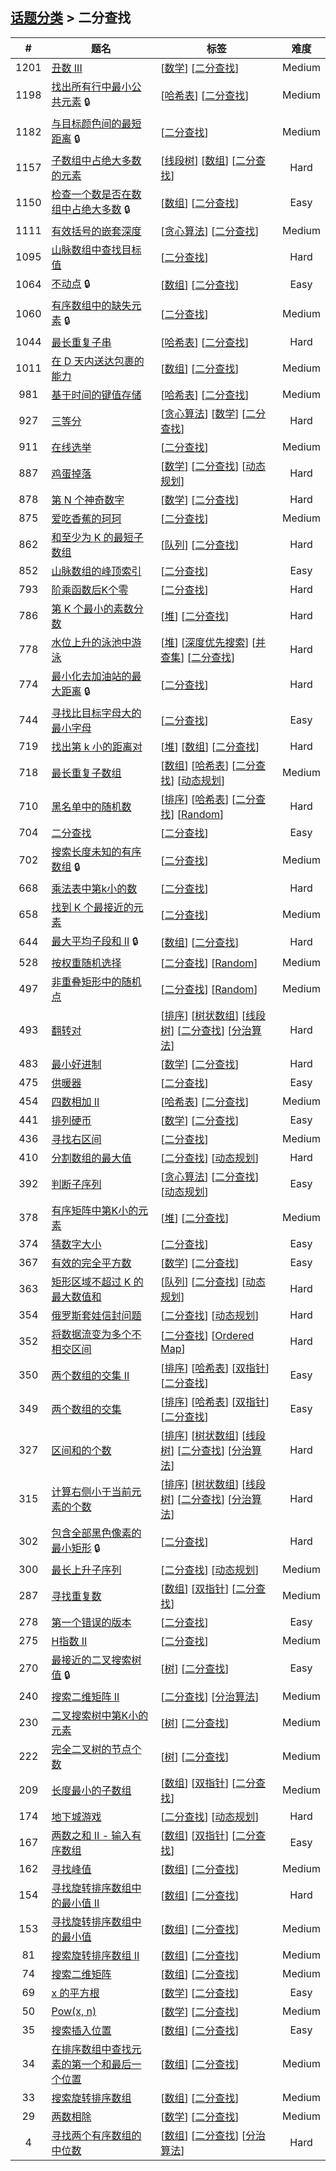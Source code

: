 <!--|This file generated by command(leetcode tag); DO NOT EDIT.            |-->
<!--+----------------------------------------------------------------------+-->
<!--|@author    openset <openset.wang@gmail.com>                           |-->
<!--|@link      https://github.com/openset                                 |-->
<!--|@home      https://github.com/openset/leetcode                        |-->
<!--+----------------------------------------------------------------------+-->

## [话题分类](https://github.com/openset/leetcode/blob/master/tag/README.md) > 二分查找

| # | 题名 | 标签 | 难度 |
| :-: | - | - | :-: |
| 1201 | [丑数 III](https://github.com/openset/leetcode/tree/master/problems/ugly-number-iii) | [[数学](https://github.com/openset/leetcode/tree/master/tag/math/README.md)] [[二分查找](https://github.com/openset/leetcode/tree/master/tag/binary-search/README.md)]  | Medium |
| 1198 | [找出所有行中最小公共元素](https://github.com/openset/leetcode/tree/master/problems/find-smallest-common-element-in-all-rows) 🔒 | [[哈希表](https://github.com/openset/leetcode/tree/master/tag/hash-table/README.md)] [[二分查找](https://github.com/openset/leetcode/tree/master/tag/binary-search/README.md)]  | Medium |
| 1182 | [与目标颜色间的最短距离](https://github.com/openset/leetcode/tree/master/problems/shortest-distance-to-target-color) 🔒 | [[二分查找](https://github.com/openset/leetcode/tree/master/tag/binary-search/README.md)]  | Medium |
| 1157 | [子数组中占绝大多数的元素](https://github.com/openset/leetcode/tree/master/problems/online-majority-element-in-subarray) | [[线段树](https://github.com/openset/leetcode/tree/master/tag/segment-tree/README.md)] [[数组](https://github.com/openset/leetcode/tree/master/tag/array/README.md)] [[二分查找](https://github.com/openset/leetcode/tree/master/tag/binary-search/README.md)]  | Hard |
| 1150 | [检查一个数是否在数组中占绝大多数](https://github.com/openset/leetcode/tree/master/problems/check-if-a-number-is-majority-element-in-a-sorted-array) 🔒 | [[数组](https://github.com/openset/leetcode/tree/master/tag/array/README.md)] [[二分查找](https://github.com/openset/leetcode/tree/master/tag/binary-search/README.md)]  | Easy |
| 1111 | [有效括号的嵌套深度](https://github.com/openset/leetcode/tree/master/problems/maximum-nesting-depth-of-two-valid-parentheses-strings) | [[贪心算法](https://github.com/openset/leetcode/tree/master/tag/greedy/README.md)] [[二分查找](https://github.com/openset/leetcode/tree/master/tag/binary-search/README.md)]  | Medium |
| 1095 | [山脉数组中查找目标值](https://github.com/openset/leetcode/tree/master/problems/find-in-mountain-array) | [[二分查找](https://github.com/openset/leetcode/tree/master/tag/binary-search/README.md)]  | Hard |
| 1064 | [不动点](https://github.com/openset/leetcode/tree/master/problems/fixed-point) 🔒 | [[数组](https://github.com/openset/leetcode/tree/master/tag/array/README.md)] [[二分查找](https://github.com/openset/leetcode/tree/master/tag/binary-search/README.md)]  | Easy |
| 1060 | [有序数组中的缺失元素](https://github.com/openset/leetcode/tree/master/problems/missing-element-in-sorted-array) 🔒 | [[二分查找](https://github.com/openset/leetcode/tree/master/tag/binary-search/README.md)]  | Medium |
| 1044 | [最长重复子串](https://github.com/openset/leetcode/tree/master/problems/longest-duplicate-substring) | [[哈希表](https://github.com/openset/leetcode/tree/master/tag/hash-table/README.md)] [[二分查找](https://github.com/openset/leetcode/tree/master/tag/binary-search/README.md)]  | Hard |
| 1011 | [在 D 天内送达包裹的能力](https://github.com/openset/leetcode/tree/master/problems/capacity-to-ship-packages-within-d-days) | [[数组](https://github.com/openset/leetcode/tree/master/tag/array/README.md)] [[二分查找](https://github.com/openset/leetcode/tree/master/tag/binary-search/README.md)]  | Medium |
| 981 | [基于时间的键值存储](https://github.com/openset/leetcode/tree/master/problems/time-based-key-value-store) | [[哈希表](https://github.com/openset/leetcode/tree/master/tag/hash-table/README.md)] [[二分查找](https://github.com/openset/leetcode/tree/master/tag/binary-search/README.md)]  | Medium |
| 927 | [三等分](https://github.com/openset/leetcode/tree/master/problems/three-equal-parts) | [[贪心算法](https://github.com/openset/leetcode/tree/master/tag/greedy/README.md)] [[数学](https://github.com/openset/leetcode/tree/master/tag/math/README.md)] [[二分查找](https://github.com/openset/leetcode/tree/master/tag/binary-search/README.md)]  | Hard |
| 911 | [在线选举](https://github.com/openset/leetcode/tree/master/problems/online-election) | [[二分查找](https://github.com/openset/leetcode/tree/master/tag/binary-search/README.md)]  | Medium |
| 887 | [鸡蛋掉落](https://github.com/openset/leetcode/tree/master/problems/super-egg-drop) | [[数学](https://github.com/openset/leetcode/tree/master/tag/math/README.md)] [[二分查找](https://github.com/openset/leetcode/tree/master/tag/binary-search/README.md)] [[动态规划](https://github.com/openset/leetcode/tree/master/tag/dynamic-programming/README.md)]  | Hard |
| 878 | [第 N 个神奇数字](https://github.com/openset/leetcode/tree/master/problems/nth-magical-number) | [[数学](https://github.com/openset/leetcode/tree/master/tag/math/README.md)] [[二分查找](https://github.com/openset/leetcode/tree/master/tag/binary-search/README.md)]  | Hard |
| 875 | [爱吃香蕉的珂珂](https://github.com/openset/leetcode/tree/master/problems/koko-eating-bananas) | [[二分查找](https://github.com/openset/leetcode/tree/master/tag/binary-search/README.md)]  | Medium |
| 862 | [和至少为 K 的最短子数组](https://github.com/openset/leetcode/tree/master/problems/shortest-subarray-with-sum-at-least-k) | [[队列](https://github.com/openset/leetcode/tree/master/tag/queue/README.md)] [[二分查找](https://github.com/openset/leetcode/tree/master/tag/binary-search/README.md)]  | Hard |
| 852 | [山脉数组的峰顶索引](https://github.com/openset/leetcode/tree/master/problems/peak-index-in-a-mountain-array) | [[二分查找](https://github.com/openset/leetcode/tree/master/tag/binary-search/README.md)]  | Easy |
| 793 | [阶乘函数后K个零](https://github.com/openset/leetcode/tree/master/problems/preimage-size-of-factorial-zeroes-function) | [[二分查找](https://github.com/openset/leetcode/tree/master/tag/binary-search/README.md)]  | Hard |
| 786 | [第 K 个最小的素数分数](https://github.com/openset/leetcode/tree/master/problems/k-th-smallest-prime-fraction) | [[堆](https://github.com/openset/leetcode/tree/master/tag/heap/README.md)] [[二分查找](https://github.com/openset/leetcode/tree/master/tag/binary-search/README.md)]  | Hard |
| 778 | [水位上升的泳池中游泳](https://github.com/openset/leetcode/tree/master/problems/swim-in-rising-water) | [[堆](https://github.com/openset/leetcode/tree/master/tag/heap/README.md)] [[深度优先搜索](https://github.com/openset/leetcode/tree/master/tag/depth-first-search/README.md)] [[并查集](https://github.com/openset/leetcode/tree/master/tag/union-find/README.md)] [[二分查找](https://github.com/openset/leetcode/tree/master/tag/binary-search/README.md)]  | Hard |
| 774 | [最小化去加油站的最大距离](https://github.com/openset/leetcode/tree/master/problems/minimize-max-distance-to-gas-station) 🔒 | [[二分查找](https://github.com/openset/leetcode/tree/master/tag/binary-search/README.md)]  | Hard |
| 744 | [寻找比目标字母大的最小字母](https://github.com/openset/leetcode/tree/master/problems/find-smallest-letter-greater-than-target) | [[二分查找](https://github.com/openset/leetcode/tree/master/tag/binary-search/README.md)]  | Easy |
| 719 | [找出第 k 小的距离对](https://github.com/openset/leetcode/tree/master/problems/find-k-th-smallest-pair-distance) | [[堆](https://github.com/openset/leetcode/tree/master/tag/heap/README.md)] [[数组](https://github.com/openset/leetcode/tree/master/tag/array/README.md)] [[二分查找](https://github.com/openset/leetcode/tree/master/tag/binary-search/README.md)]  | Hard |
| 718 | [最长重复子数组](https://github.com/openset/leetcode/tree/master/problems/maximum-length-of-repeated-subarray) | [[数组](https://github.com/openset/leetcode/tree/master/tag/array/README.md)] [[哈希表](https://github.com/openset/leetcode/tree/master/tag/hash-table/README.md)] [[二分查找](https://github.com/openset/leetcode/tree/master/tag/binary-search/README.md)] [[动态规划](https://github.com/openset/leetcode/tree/master/tag/dynamic-programming/README.md)]  | Medium |
| 710 | [黑名单中的随机数](https://github.com/openset/leetcode/tree/master/problems/random-pick-with-blacklist) | [[排序](https://github.com/openset/leetcode/tree/master/tag/sort/README.md)] [[哈希表](https://github.com/openset/leetcode/tree/master/tag/hash-table/README.md)] [[二分查找](https://github.com/openset/leetcode/tree/master/tag/binary-search/README.md)] [[Random](https://github.com/openset/leetcode/tree/master/tag/random/README.md)]  | Hard |
| 704 | [二分查找](https://github.com/openset/leetcode/tree/master/problems/binary-search) | [[二分查找](https://github.com/openset/leetcode/tree/master/tag/binary-search/README.md)]  | Easy |
| 702 | [搜索长度未知的有序数组](https://github.com/openset/leetcode/tree/master/problems/search-in-a-sorted-array-of-unknown-size) 🔒 | [[二分查找](https://github.com/openset/leetcode/tree/master/tag/binary-search/README.md)]  | Medium |
| 668 | [乘法表中第k小的数](https://github.com/openset/leetcode/tree/master/problems/kth-smallest-number-in-multiplication-table) | [[二分查找](https://github.com/openset/leetcode/tree/master/tag/binary-search/README.md)]  | Hard |
| 658 | [找到 K 个最接近的元素](https://github.com/openset/leetcode/tree/master/problems/find-k-closest-elements) | [[二分查找](https://github.com/openset/leetcode/tree/master/tag/binary-search/README.md)]  | Medium |
| 644 | [最大平均子段和 II](https://github.com/openset/leetcode/tree/master/problems/maximum-average-subarray-ii) 🔒 | [[数组](https://github.com/openset/leetcode/tree/master/tag/array/README.md)] [[二分查找](https://github.com/openset/leetcode/tree/master/tag/binary-search/README.md)]  | Hard |
| 528 | [按权重随机选择](https://github.com/openset/leetcode/tree/master/problems/random-pick-with-weight) | [[二分查找](https://github.com/openset/leetcode/tree/master/tag/binary-search/README.md)] [[Random](https://github.com/openset/leetcode/tree/master/tag/random/README.md)]  | Medium |
| 497 | [非重叠矩形中的随机点](https://github.com/openset/leetcode/tree/master/problems/random-point-in-non-overlapping-rectangles) | [[二分查找](https://github.com/openset/leetcode/tree/master/tag/binary-search/README.md)] [[Random](https://github.com/openset/leetcode/tree/master/tag/random/README.md)]  | Medium |
| 493 | [翻转对](https://github.com/openset/leetcode/tree/master/problems/reverse-pairs) | [[排序](https://github.com/openset/leetcode/tree/master/tag/sort/README.md)] [[树状数组](https://github.com/openset/leetcode/tree/master/tag/binary-indexed-tree/README.md)] [[线段树](https://github.com/openset/leetcode/tree/master/tag/segment-tree/README.md)] [[二分查找](https://github.com/openset/leetcode/tree/master/tag/binary-search/README.md)] [[分治算法](https://github.com/openset/leetcode/tree/master/tag/divide-and-conquer/README.md)]  | Hard |
| 483 | [最小好进制](https://github.com/openset/leetcode/tree/master/problems/smallest-good-base) | [[数学](https://github.com/openset/leetcode/tree/master/tag/math/README.md)] [[二分查找](https://github.com/openset/leetcode/tree/master/tag/binary-search/README.md)]  | Hard |
| 475 | [供暖器](https://github.com/openset/leetcode/tree/master/problems/heaters) | [[二分查找](https://github.com/openset/leetcode/tree/master/tag/binary-search/README.md)]  | Easy |
| 454 | [四数相加 II](https://github.com/openset/leetcode/tree/master/problems/4sum-ii) | [[哈希表](https://github.com/openset/leetcode/tree/master/tag/hash-table/README.md)] [[二分查找](https://github.com/openset/leetcode/tree/master/tag/binary-search/README.md)]  | Medium |
| 441 | [排列硬币](https://github.com/openset/leetcode/tree/master/problems/arranging-coins) | [[数学](https://github.com/openset/leetcode/tree/master/tag/math/README.md)] [[二分查找](https://github.com/openset/leetcode/tree/master/tag/binary-search/README.md)]  | Easy |
| 436 | [寻找右区间](https://github.com/openset/leetcode/tree/master/problems/find-right-interval) | [[二分查找](https://github.com/openset/leetcode/tree/master/tag/binary-search/README.md)]  | Medium |
| 410 | [分割数组的最大值](https://github.com/openset/leetcode/tree/master/problems/split-array-largest-sum) | [[二分查找](https://github.com/openset/leetcode/tree/master/tag/binary-search/README.md)] [[动态规划](https://github.com/openset/leetcode/tree/master/tag/dynamic-programming/README.md)]  | Hard |
| 392 | [判断子序列](https://github.com/openset/leetcode/tree/master/problems/is-subsequence) | [[贪心算法](https://github.com/openset/leetcode/tree/master/tag/greedy/README.md)] [[二分查找](https://github.com/openset/leetcode/tree/master/tag/binary-search/README.md)] [[动态规划](https://github.com/openset/leetcode/tree/master/tag/dynamic-programming/README.md)]  | Easy |
| 378 | [有序矩阵中第K小的元素](https://github.com/openset/leetcode/tree/master/problems/kth-smallest-element-in-a-sorted-matrix) | [[堆](https://github.com/openset/leetcode/tree/master/tag/heap/README.md)] [[二分查找](https://github.com/openset/leetcode/tree/master/tag/binary-search/README.md)]  | Medium |
| 374 | [猜数字大小](https://github.com/openset/leetcode/tree/master/problems/guess-number-higher-or-lower) | [[二分查找](https://github.com/openset/leetcode/tree/master/tag/binary-search/README.md)]  | Easy |
| 367 | [有效的完全平方数](https://github.com/openset/leetcode/tree/master/problems/valid-perfect-square) | [[数学](https://github.com/openset/leetcode/tree/master/tag/math/README.md)] [[二分查找](https://github.com/openset/leetcode/tree/master/tag/binary-search/README.md)]  | Easy |
| 363 | [矩形区域不超过 K 的最大数值和](https://github.com/openset/leetcode/tree/master/problems/max-sum-of-rectangle-no-larger-than-k) | [[队列](https://github.com/openset/leetcode/tree/master/tag/queue/README.md)] [[二分查找](https://github.com/openset/leetcode/tree/master/tag/binary-search/README.md)] [[动态规划](https://github.com/openset/leetcode/tree/master/tag/dynamic-programming/README.md)]  | Hard |
| 354 | [俄罗斯套娃信封问题](https://github.com/openset/leetcode/tree/master/problems/russian-doll-envelopes) | [[二分查找](https://github.com/openset/leetcode/tree/master/tag/binary-search/README.md)] [[动态规划](https://github.com/openset/leetcode/tree/master/tag/dynamic-programming/README.md)]  | Hard |
| 352 | [将数据流变为多个不相交区间](https://github.com/openset/leetcode/tree/master/problems/data-stream-as-disjoint-intervals) | [[二分查找](https://github.com/openset/leetcode/tree/master/tag/binary-search/README.md)] [[Ordered Map](https://github.com/openset/leetcode/tree/master/tag/ordered-map/README.md)]  | Hard |
| 350 | [两个数组的交集 II](https://github.com/openset/leetcode/tree/master/problems/intersection-of-two-arrays-ii) | [[排序](https://github.com/openset/leetcode/tree/master/tag/sort/README.md)] [[哈希表](https://github.com/openset/leetcode/tree/master/tag/hash-table/README.md)] [[双指针](https://github.com/openset/leetcode/tree/master/tag/two-pointers/README.md)] [[二分查找](https://github.com/openset/leetcode/tree/master/tag/binary-search/README.md)]  | Easy |
| 349 | [两个数组的交集](https://github.com/openset/leetcode/tree/master/problems/intersection-of-two-arrays) | [[排序](https://github.com/openset/leetcode/tree/master/tag/sort/README.md)] [[哈希表](https://github.com/openset/leetcode/tree/master/tag/hash-table/README.md)] [[双指针](https://github.com/openset/leetcode/tree/master/tag/two-pointers/README.md)] [[二分查找](https://github.com/openset/leetcode/tree/master/tag/binary-search/README.md)]  | Easy |
| 327 | [区间和的个数](https://github.com/openset/leetcode/tree/master/problems/count-of-range-sum) | [[排序](https://github.com/openset/leetcode/tree/master/tag/sort/README.md)] [[树状数组](https://github.com/openset/leetcode/tree/master/tag/binary-indexed-tree/README.md)] [[线段树](https://github.com/openset/leetcode/tree/master/tag/segment-tree/README.md)] [[二分查找](https://github.com/openset/leetcode/tree/master/tag/binary-search/README.md)] [[分治算法](https://github.com/openset/leetcode/tree/master/tag/divide-and-conquer/README.md)]  | Hard |
| 315 | [计算右侧小于当前元素的个数](https://github.com/openset/leetcode/tree/master/problems/count-of-smaller-numbers-after-self) | [[排序](https://github.com/openset/leetcode/tree/master/tag/sort/README.md)] [[树状数组](https://github.com/openset/leetcode/tree/master/tag/binary-indexed-tree/README.md)] [[线段树](https://github.com/openset/leetcode/tree/master/tag/segment-tree/README.md)] [[二分查找](https://github.com/openset/leetcode/tree/master/tag/binary-search/README.md)] [[分治算法](https://github.com/openset/leetcode/tree/master/tag/divide-and-conquer/README.md)]  | Hard |
| 302 | [包含全部黑色像素的最小矩形](https://github.com/openset/leetcode/tree/master/problems/smallest-rectangle-enclosing-black-pixels) 🔒 | [[二分查找](https://github.com/openset/leetcode/tree/master/tag/binary-search/README.md)]  | Hard |
| 300 | [最长上升子序列](https://github.com/openset/leetcode/tree/master/problems/longest-increasing-subsequence) | [[二分查找](https://github.com/openset/leetcode/tree/master/tag/binary-search/README.md)] [[动态规划](https://github.com/openset/leetcode/tree/master/tag/dynamic-programming/README.md)]  | Medium |
| 287 | [寻找重复数](https://github.com/openset/leetcode/tree/master/problems/find-the-duplicate-number) | [[数组](https://github.com/openset/leetcode/tree/master/tag/array/README.md)] [[双指针](https://github.com/openset/leetcode/tree/master/tag/two-pointers/README.md)] [[二分查找](https://github.com/openset/leetcode/tree/master/tag/binary-search/README.md)]  | Medium |
| 278 | [第一个错误的版本](https://github.com/openset/leetcode/tree/master/problems/first-bad-version) | [[二分查找](https://github.com/openset/leetcode/tree/master/tag/binary-search/README.md)]  | Easy |
| 275 | [H指数 II](https://github.com/openset/leetcode/tree/master/problems/h-index-ii) | [[二分查找](https://github.com/openset/leetcode/tree/master/tag/binary-search/README.md)]  | Medium |
| 270 | [最接近的二叉搜索树值](https://github.com/openset/leetcode/tree/master/problems/closest-binary-search-tree-value) 🔒 | [[树](https://github.com/openset/leetcode/tree/master/tag/tree/README.md)] [[二分查找](https://github.com/openset/leetcode/tree/master/tag/binary-search/README.md)]  | Easy |
| 240 | [搜索二维矩阵 II](https://github.com/openset/leetcode/tree/master/problems/search-a-2d-matrix-ii) | [[二分查找](https://github.com/openset/leetcode/tree/master/tag/binary-search/README.md)] [[分治算法](https://github.com/openset/leetcode/tree/master/tag/divide-and-conquer/README.md)]  | Medium |
| 230 | [二叉搜索树中第K小的元素](https://github.com/openset/leetcode/tree/master/problems/kth-smallest-element-in-a-bst) | [[树](https://github.com/openset/leetcode/tree/master/tag/tree/README.md)] [[二分查找](https://github.com/openset/leetcode/tree/master/tag/binary-search/README.md)]  | Medium |
| 222 | [完全二叉树的节点个数](https://github.com/openset/leetcode/tree/master/problems/count-complete-tree-nodes) | [[树](https://github.com/openset/leetcode/tree/master/tag/tree/README.md)] [[二分查找](https://github.com/openset/leetcode/tree/master/tag/binary-search/README.md)]  | Medium |
| 209 | [长度最小的子数组](https://github.com/openset/leetcode/tree/master/problems/minimum-size-subarray-sum) | [[数组](https://github.com/openset/leetcode/tree/master/tag/array/README.md)] [[双指针](https://github.com/openset/leetcode/tree/master/tag/two-pointers/README.md)] [[二分查找](https://github.com/openset/leetcode/tree/master/tag/binary-search/README.md)]  | Medium |
| 174 | [地下城游戏](https://github.com/openset/leetcode/tree/master/problems/dungeon-game) | [[二分查找](https://github.com/openset/leetcode/tree/master/tag/binary-search/README.md)] [[动态规划](https://github.com/openset/leetcode/tree/master/tag/dynamic-programming/README.md)]  | Hard |
| 167 | [两数之和 II - 输入有序数组](https://github.com/openset/leetcode/tree/master/problems/two-sum-ii-input-array-is-sorted) | [[数组](https://github.com/openset/leetcode/tree/master/tag/array/README.md)] [[双指针](https://github.com/openset/leetcode/tree/master/tag/two-pointers/README.md)] [[二分查找](https://github.com/openset/leetcode/tree/master/tag/binary-search/README.md)]  | Easy |
| 162 | [寻找峰值](https://github.com/openset/leetcode/tree/master/problems/find-peak-element) | [[数组](https://github.com/openset/leetcode/tree/master/tag/array/README.md)] [[二分查找](https://github.com/openset/leetcode/tree/master/tag/binary-search/README.md)]  | Medium |
| 154 | [寻找旋转排序数组中的最小值 II](https://github.com/openset/leetcode/tree/master/problems/find-minimum-in-rotated-sorted-array-ii) | [[数组](https://github.com/openset/leetcode/tree/master/tag/array/README.md)] [[二分查找](https://github.com/openset/leetcode/tree/master/tag/binary-search/README.md)]  | Hard |
| 153 | [寻找旋转排序数组中的最小值](https://github.com/openset/leetcode/tree/master/problems/find-minimum-in-rotated-sorted-array) | [[数组](https://github.com/openset/leetcode/tree/master/tag/array/README.md)] [[二分查找](https://github.com/openset/leetcode/tree/master/tag/binary-search/README.md)]  | Medium |
| 81 | [搜索旋转排序数组 II](https://github.com/openset/leetcode/tree/master/problems/search-in-rotated-sorted-array-ii) | [[数组](https://github.com/openset/leetcode/tree/master/tag/array/README.md)] [[二分查找](https://github.com/openset/leetcode/tree/master/tag/binary-search/README.md)]  | Medium |
| 74 | [搜索二维矩阵](https://github.com/openset/leetcode/tree/master/problems/search-a-2d-matrix) | [[数组](https://github.com/openset/leetcode/tree/master/tag/array/README.md)] [[二分查找](https://github.com/openset/leetcode/tree/master/tag/binary-search/README.md)]  | Medium |
| 69 | [x 的平方根](https://github.com/openset/leetcode/tree/master/problems/sqrtx) | [[数学](https://github.com/openset/leetcode/tree/master/tag/math/README.md)] [[二分查找](https://github.com/openset/leetcode/tree/master/tag/binary-search/README.md)]  | Easy |
| 50 | [Pow(x, n)](https://github.com/openset/leetcode/tree/master/problems/powx-n) | [[数学](https://github.com/openset/leetcode/tree/master/tag/math/README.md)] [[二分查找](https://github.com/openset/leetcode/tree/master/tag/binary-search/README.md)]  | Medium |
| 35 | [搜索插入位置](https://github.com/openset/leetcode/tree/master/problems/search-insert-position) | [[数组](https://github.com/openset/leetcode/tree/master/tag/array/README.md)] [[二分查找](https://github.com/openset/leetcode/tree/master/tag/binary-search/README.md)]  | Easy |
| 34 | [在排序数组中查找元素的第一个和最后一个位置](https://github.com/openset/leetcode/tree/master/problems/find-first-and-last-position-of-element-in-sorted-array) | [[数组](https://github.com/openset/leetcode/tree/master/tag/array/README.md)] [[二分查找](https://github.com/openset/leetcode/tree/master/tag/binary-search/README.md)]  | Medium |
| 33 | [搜索旋转排序数组](https://github.com/openset/leetcode/tree/master/problems/search-in-rotated-sorted-array) | [[数组](https://github.com/openset/leetcode/tree/master/tag/array/README.md)] [[二分查找](https://github.com/openset/leetcode/tree/master/tag/binary-search/README.md)]  | Medium |
| 29 | [两数相除](https://github.com/openset/leetcode/tree/master/problems/divide-two-integers) | [[数学](https://github.com/openset/leetcode/tree/master/tag/math/README.md)] [[二分查找](https://github.com/openset/leetcode/tree/master/tag/binary-search/README.md)]  | Medium |
| 4 | [寻找两个有序数组的中位数](https://github.com/openset/leetcode/tree/master/problems/median-of-two-sorted-arrays) | [[数组](https://github.com/openset/leetcode/tree/master/tag/array/README.md)] [[二分查找](https://github.com/openset/leetcode/tree/master/tag/binary-search/README.md)] [[分治算法](https://github.com/openset/leetcode/tree/master/tag/divide-and-conquer/README.md)]  | Hard |
